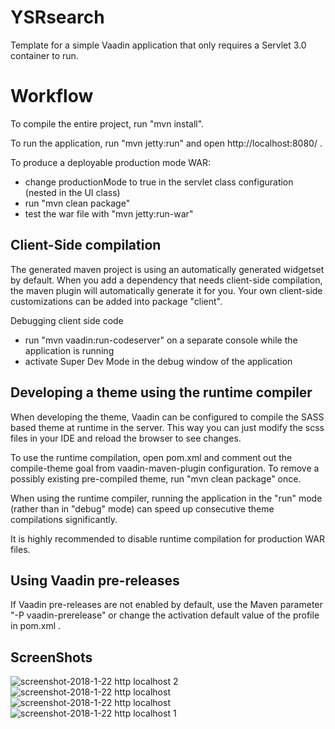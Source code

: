 YSRsearch
==============

Template for a simple Vaadin application that only requires a Servlet 3.0 container to run.


Workflow
========

To compile the entire project, run "mvn install".

To run the application, run "mvn jetty:run" and open http://localhost:8080/ .

To produce a deployable production mode WAR:
- change productionMode to true in the servlet class configuration (nested in the UI class)
- run "mvn clean package"
- test the war file with "mvn jetty:run-war"

Client-Side compilation
-------------------------

The generated maven project is using an automatically generated widgetset by default. 
When you add a dependency that needs client-side compilation, the maven plugin will 
automatically generate it for you. Your own client-side customizations can be added into
package "client".

Debugging client side code
  - run "mvn vaadin:run-codeserver" on a separate console while the application is running
  - activate Super Dev Mode in the debug window of the application

Developing a theme using the runtime compiler
-------------------------

When developing the theme, Vaadin can be configured to compile the SASS based
theme at runtime in the server. This way you can just modify the scss files in
your IDE and reload the browser to see changes.

To use the runtime compilation, open pom.xml and comment out the compile-theme 
goal from vaadin-maven-plugin configuration. To remove a possibly existing 
pre-compiled theme, run "mvn clean package" once.

When using the runtime compiler, running the application in the "run" mode 
(rather than in "debug" mode) can speed up consecutive theme compilations
significantly.

It is highly recommended to disable runtime compilation for production WAR files.

Using Vaadin pre-releases
-------------------------

If Vaadin pre-releases are not enabled by default, use the Maven parameter
"-P vaadin-prerelease" or change the activation default value of the profile in pom.xml .



ScreenShots
-------------------------

![screenshot-2018-1-22 http localhost 2](https://user-images.githubusercontent.com/27684451/35201013-5f9cae94-ff28-11e7-8bce-b07a118b52cc.png)
![screenshot-2018-1-22 http localhost](https://user-images.githubusercontent.com/27684451/35201014-5fcc1bac-ff28-11e7-9ad9-bc5a787d022c.jpg)
![screenshot-2018-1-22 http localhost](https://user-images.githubusercontent.com/27684451/35201015-5fed9f16-ff28-11e7-8253-05885d48410b.png)
![screenshot-2018-1-22 http localhost 1](https://user-images.githubusercontent.com/27684451/35201016-6056d5e4-ff28-11e7-98ce-f7ae00c3f0e2.png)
